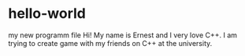 # hello-world
my new programm file
Hi! My name is Ernest and I very love C++. I am trying to create game with my friends on C++ at the university.

